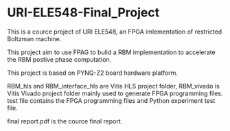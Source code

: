 # URI-ELE548-Final_Project

This is a cource project of URI ELE548, an FPGA imlementation of restricted Boltzman machine. 

This project aim to use FPAG to bulid a RBM implementation to accelerate the RBM postive phase computation.

This project is based on PYNQ-Z2 board hardware platform.

RBM_hls and RBM_interface_hls are Vitis HLS project folder, RBM_vivado is Vitis Vivado project folder mainly used to generate FPGA programming files. test file contains the FPGA programming files and Python experiment test file.

final report.pdf is the cource final report.

